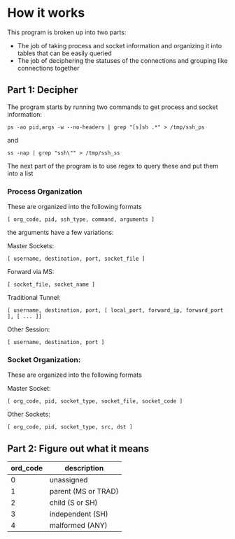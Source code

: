 # How it works
This program is broken up into two parts:
- The job of taking process and socket information and organizing it into tables that can be easily queried
- The job of deciphering the statuses of the connections and grouping like connections together
## Part 1: Decipher 
The program starts by running two commands to get process and socket information:
```
ps -ao pid,args -w --no-headers | grep "[s]sh .*" > /tmp/ssh_ps
```
and
```
ss -nap | grep "ssh\"" > /tmp/ssh_ss
```

The next part of the program is to use regex to query these and put them into a list

### Process Organization
These are organized into the following formats

```
[ org_code, pid, ssh_type, command, arguments ]
```

the arguments have a few variations:

Master Sockets:
```
[ username, destination, port, socket_file ]
```
Forward via MS:
```
[ socket_file, socket_name ]
```
Traditional Tunnel:
```
[ username, destination, port, [ local_port, forward_ip, forward_port ], [ ... ]]
```
Other Session:
```
[ username, destination, port ]
```
### Socket Organization:
These are organized into the following formats

Master Socket:
```
[ org_code, pid, socket_type, socket_file, socket_code ]
```
Other Sockets:
```
[ org_code, pid, socket_type, src, dst ]
```
## Part 2: Figure out what it means
| ord_code | description |
| - | - |
| 0 | unassigned |
| 1 | parent (MS or TRAD) |
| 2 | child (S or SH) |
| 3 | independent (SH) |
| 4 | malformed (ANY) |
